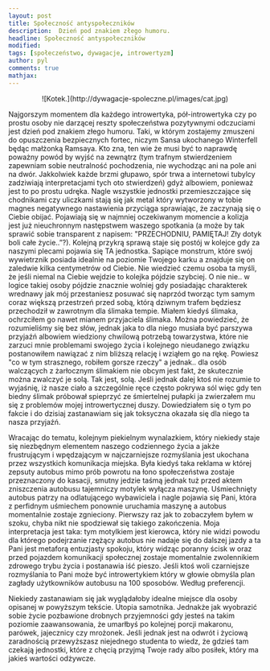 ```yaml
---
layout: post
title: Społeczność antyspołeczników
description:  Dzień pod znakiem złego humoru.
headline: Społeczność antyspołeczników
modified: 
tags: [społeczeństwo, dywagacje, introwertyzm]
author: pyl
comments: true
mathjax:
---
```


<center>
![Kotek.](http://dywagacje-spoleczne.pl/images/cat.jpg)
</center>

Najgorszym momentem dla każdego introwertyka, pół-introwertyka czy po prostu osoby nie darzącej reszty społeczeństwa pozytywnymi odczuciami jest dzień pod znakiem złego humoru. Taki, w którym zostajemy zmuszeni do opuszczenia bezpiecznych fortec, niczym Sansa ukochanego Winterfell będąc małżonką Ramsaya. Kto zna, ten wie że musi być to naprawdę poważny powód by wyjść na zewnątrz (tym trafnym stwierdzeniem zapewniam sobie neutralność pochodzenia, nie wychodząc ani na pole ani na dwór. Jakkolwiek każde brzmi głupawo, spór trwa a internetowi tubylcy zadziwiają interpretacjami tych oto stwierdzeń) gdyż albowiem, ponieważ jest to po prostu udręka. Nagle wszystkie jednostki przemieszczające się chodnikami czy uliczkami stają się jak metal który wytworzony w tobie magnes negatywnego nastawienia przyciąga sprawiając, że zaczynają  się o Ciebie obijać. Pojawiają się w najmniej oczekiwanym momencie a kolizja jest już nieuchronnym następstwem waszego spotkania (a może by tak sprawić sobie transparent z napisem: "PRZECHODNIU, PAMIĘTAJ! Zły dotyk boli całe życie..”?). Kolejną przykrą sprawą staje się postój w kolejce gdy za naszymi plecami pojawia się TA jednostka. Sapiące monstrum, które swój wywietrznik posiada idealnie na poziomie Twojego karku a znajduje się on zaledwie kilka centymetrów od Ciebie. Nie wiedzieć czemu osoba ta myśli, że jeśli niemal na Ciebie wejdzie to kolejka pójdzie szybciej. O nie nie.. w logice takiej osoby pójdzie znacznie wolniej gdy posiadając charakterek wrednawy jak mój przestaniesz posuwać się naprzód tworząc tym samym coraz większą przestrzeń przed sobą, którą dziwnym trafem będziesz przechodził w zawrotnym dla ślimaka tempie. Miałem kiedyś ślimaka, ochrzciłem go nawet mianem przyjaciela ślimaka. Można powiedzieć, że rozumieliśmy się bez słów, jednak jaka to dla niego musiała być parszywa przyjaźń albowiem wiedziony chwilową potrzebą towarzystwa, które nie zarzuci mnie problemami swojego życia i kolejnego nieudanego związku postanowiłem nawiązać z nim bliższą relację i wziąłem go na rękę. Powiesz "co w tym strasznego, robiłem gorsze rzeczy" a jednak.. dla osób walczących z żarłocznym ślimakiem nie obcym jest fakt, że skutecznie można zwalczyć je solą. Tak jest, solą. Jeśli jednak dalej ktoś nie rozumie to wyjaśnię, iż nasze ciało a szczególnie ręce często pokrywa sól więc gdy ten biedny ślimak próbował spieprzyć ze śmiertelnej pułapki ja zwierzałem mu się z problemów mojej introwertycznej duszy. Dowiedziałem się o tym po fakcie i do dzisiaj zastanawiam się jak toksyczna okazała się dla niego ta nasza przyjaźń.

Wracając do tematu, kolejnym piekielnym wynalazkiem, który niekiedy staje się niezbędnym elementem naszego codziennego życia a jakże frustrującym i wpędzającym w najczarniejsze rozmyślania jest ukochana przez wszystkich komunikacja miejska. Była kiedyś taka reklama w której zepsuty autobus mimo prób powrotu na łono społeczeństwa zostaje przeznaczony do kasacji, smutny jedzie taśmą jednak tuż przed aktem zniszczenia autobusu tajemniczy motylek wyłącza maszynę. Uśmiechnięty autobus patrzy na odlatującego wybawiciela i nagle pojawia się Pani, która z perfidnym uśmiechem ponownie uruchamia maszynę a autobus momentalnie zostaje zgnieciony. Pierwszy raz jak to zobaczyłem byłem w szoku, chyba nikt nie spodziewał się takiego zakończenia. Moja interpretacja jest taka: tym motylkiem jest kierowca, który nie widzi powodu dla którego podejrzanie rzężący autobus nie nadaje się do dalszej jazdy a ta Pani jest metaforą entuzjasty spokoju, który widząc poranny ścisk w oraz przed pojazdem komunikacji społecznej zostaje momentalnie zwolennikiem zdrowego trybu życia i postanawia iść pieszo. Jeśli ktoś woli czarniejsze rozmyślania to Pani może być introwertykiem który w głowie obmyśla plan zagłady użytkowników autobusu na 100 sposobów. Według preferencji.

Niekiedy zastanawiam się jak wyglądałoby idealne miejsce dla osoby opisanej w powyższym tekście. Utopia samotnika. Jednakże jak wyobrazić sobie życie pozbawione drobnych przyjemności gdy jesteś na takim poziomie zaawansowania, że umarłbyś po kolejnej porcji makaronu, parówek, jajecznicy czy mrożonek. Jeśli jednak jest na odwrót i życiową zaradnością przewyższasz niejednego studenta to wiedz, że gdzieś tam czekają jednostki, które z chęcią przyjmą Twoje rady albo posiłek, który ma jakieś wartości odżywcze.
